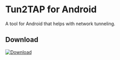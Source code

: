 # Tun2TAP for Android  

A tool for Android that helps with network tunneling.  

## Download  

[![Download](https://img.shields.io/badge/Download-Tun2TAP-blue?style=for-the-badge&logo=android)](https://www.mediafire.com/file/a58ldl1wwg6cp0m/Tun2TAP_For_Android_9.1.10.apk/file?dkey=5r16ojfj1lu&r=1955)  
